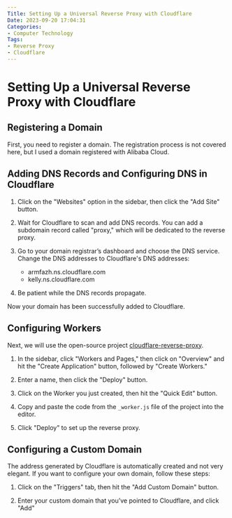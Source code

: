 ```yaml
---
Title: Setting Up a Universal Reverse Proxy with Cloudflare  
Date: 2023-09-20 17:04:31
Categories:
- Computer Technology
Tags:
- Reverse Proxy  
- Cloudflare  
---
```


# Setting Up a Universal Reverse Proxy with Cloudflare

## Registering a Domain

First, you need to register a domain. The registration process is not covered here, but I used a domain registered with Alibaba Cloud.

## Adding DNS Records and Configuring DNS in Cloudflare

1. Click on the "Websites" option in the sidebar, then click the "Add Site" button.

2. Wait for Cloudflare to scan and add DNS records. You can add a subdomain record called "proxy," which will be dedicated to the reverse proxy.

3. Go to your domain registrar’s dashboard and choose the DNS service. Change the DNS addresses to Cloudflare's DNS addresses:

   - armfazh.ns.cloudflare.com
   - kelly.ns.cloudflare.com

4. Be patient while the DNS records propagate.

Now your domain has been successfully added to Cloudflare.

## Configuring Workers

Next, we will use the open-source project [cloudflare-reverse-proxy](https://github.com/gaboolic/cloudflare-reverse-proxy).

1. In the sidebar, click "Workers and Pages," then click on "Overview" and hit the "Create Application" button, followed by "Create Workers."

2. Enter a name, then click the "Deploy" button.

3. Click on the Worker you just created, then hit the "Quick Edit" button.

4. Copy and paste the code from the `_worker.js` file of the project into the editor.

5. Click "Deploy" to set up the reverse proxy.

## Configuring a Custom Domain

The address generated by Cloudflare is automatically created and not very elegant. If you want to configure your own domain, follow these steps:

1. Click on the "Triggers" tab, then hit the "Add Custom Domain" button.

2. Enter your custom domain that you’ve pointed to Cloudflare, and click "Add"